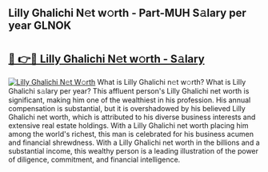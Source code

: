 ## Lilly Ghalichi N𝚎t w𝚘rth - Part-MUH S𝚊lary per year GLNOK

# <h2><a href="http://gc4eg0p.nevu.top/?p=Lilly+Ghalichi">🔗 👉🔴 Lilly Ghalichi N𝚎t w𝚘rth - S𝚊lary</a></h2>

[![Lilly Ghalichi N𝚎t W𝚘rth](https://i.imgur.com/Oavwk0R.jpeg)](http://gc4eg0p.nevu.top/?p=Lilly+Ghalichi)
What is Lilly Ghalichi n𝚎t w𝚘rth? What is Lilly Ghalichi s𝚊lary per year?
This affluent person's Lilly Ghalichi net worth is significant, making him one of the wealthiest in his profession. His annual compensation is substantial, but it is overshadowed by his believed Lilly Ghalichi net worth, which is attributed to his diverse business interests and extensive real estate holdings. With a Lilly Ghalichi net worth placing him among the world's richest, this man is celebrated for his business acumen and financial shrewdness. With a Lilly Ghalichi net worth in the billions and a substantial income, this wealthy person is a leading illustration of the power of diligence, commitment, and financial intelligence.
